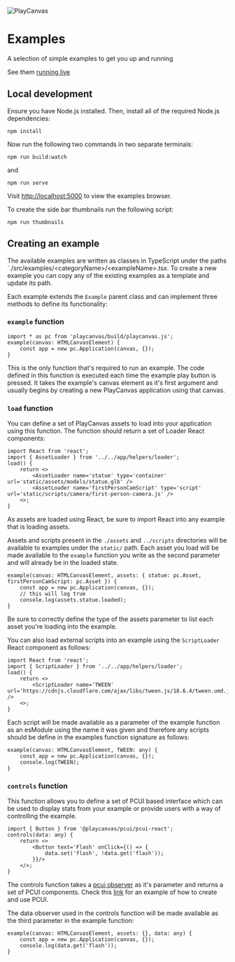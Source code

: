 ![PlayCanvas](http://static.playcanvas.com/images/logo/Playcanvas_LOGOSET_SMALL-06.png)

# Examples

A selection of simple examples to get you up and running

See them <a href="https://playcanvas.github.io/">running live</a>

## Local development
Ensure you have Node.js installed. Then, install all of the required Node.js dependencies:
```
npm install
```
Now run the following two commands in two separate terminals:
```
npm run build:watch
```
and
```
npm run serve
```
Visit [http://localhost:5000]() to view the examples browser.

To create the side bar thumbnails run the following script:
```
npm run thumbnails
```

## Creating an example

The available examples are written as classes in TypeScript under the paths `./src/examples/\<categoryName\>/\<exampleName>.tsx.
To create a new example you can copy any of the existing examples as a template and update its path.

Each example extends the `Example` parent class and can implement three methods to define its functionality:

### `example` function
```tsx
import * as pc from 'playcanvas/build/playcanvas.js';
example(canvas: HTMLCanvasElement) {
    const app = new pc.Application(canvas, {});
}
```
This is the only function that's required to run an example. The code defined in this function is executed each time the example play button is pressed. It takes the example's canvas element as it's first argument and usually begins by creating a new PlayCanvas application using that canvas.

### `load` function
You can define a set of PlayCanvas assets to load into your application using this function. The function should return a set of Loader React components:
```tsx
import React from 'react';
import { AssetLoader } from '../../app/helpers/loader';
load() {
    return <>
        <AssetLoader name='statue' type='container' url='static/assets/models/statue.glb' />
        <AssetLoader name='firstPersonCamScript' type='script' url='static/scripts/camera/first-person-camera.js' />
    <>;
}
```
As assets are loaded using React, be sure to import React into any example that is loading assets.

Assets and scripts present in the `./assets` and `../scripts` directories will be available to examples under the `static/` path.
Each asset you load will be made available to the `example` function you write as the second parameter and will already be in the loaded state.
```tsx
example(canvas: HTMLCanvasElement, assets: { statue: pc.Asset, firstPersonCamScript: pc.Asset }) {
    const app = new pc.Application(canvas, {});
    // this will log true
    console.log(assets.statue.loaded);
}
```

Be sure to correctly define the type of the assets parameter to list each asset you're loading into the example.

You can also load external scripts into an example using the `ScriptLoader` React component as follows:
```tsx
import React from 'react';
import { ScriptLoader } from '../../app/helpers/loader';
load() {
    return <>
        <ScriptLoader name='TWEEN' url='https://cdnjs.cloudflare.com/ajax/libs/tween.js/18.6.4/tween.umd.js' />
    <>;
}
```
Each script will be made available as a parameter of the example function as an esModule using the name it was given and therefore any scripts should be define in the examples function signature as follows:
```tsx
example(canvas: HTMLCanvasElement, TWEEN: any) {
    const app = new pc.Application(canvas, {});
    console.log(TWEEN);
}
```

### `controls` function
This function allows you to define a set of PCUI based interface which can be used to display stats from your example or provide users with a way of controlling the example.
```tsx
import { Button } from '@playcanvas/pcui/pcui-react';
controls(data: any) {
    return <>
        <Button text='Flash' onClick={() => {
            data.set('flash', !data.get('flash'));
        }}/>
    </>;
}
```
The controls function takes a [pcui observer](https://playcanvas.github.io/pcui/data-binding/using-observers/) as it's parameter and returns a set of PCUI components. Check this [link](https://playcanvas.github.io/pcui/examples/todo/) for an example of how to create and use PCUI.

The data observer used in the controls function will be made available as the third parameter in the example function:
```tsx
example(canvas: HTMLCanvasElement, assets: {}, data: any) {
    const app = new pc.Application(canvas, {});
    console.log(data.get('flash'));
}
```

